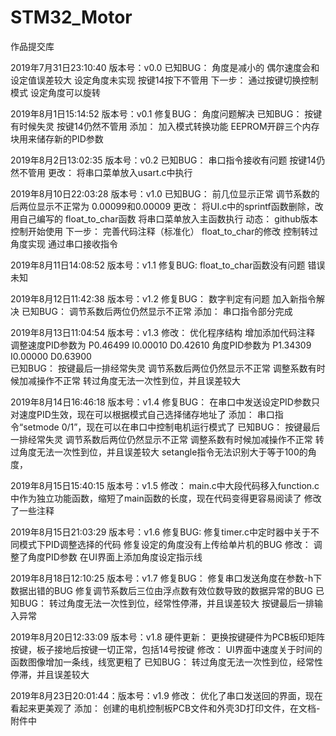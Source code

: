 ﻿# STM32_Motor
作品提交库

2019年7月31日23:10:40 版本号：v0.0
已知BUG：
   角度是减小的
   偶尔速度会和设定值误差较大
   设定角度未实现
   按键14按下不管用
下一步：
   通过按键切换控制模式
   设定角度可以旋转

2019年8月1日15:14:52 版本号：v0.1
修复BUG：
   角度问题解决
已知BUG：
   按键有时候失灵
   按键14仍然不管用
添加：
   加入模式转换功能
   EEPROM开辟三个内存块用来储存新的PID参数

2019年8月2日13:02:35 版本号：v0.2
已知BUG：
   串口指令接收有问题
   按键14仍然不管用
更改：
   将串口菜单放入usart.c中执行

2019年8月10日22:03:28 版本号：v1.0
已知BUG：
   前几位显示正常 调节系数的后两位显示不正常为 0.00099和0.00009
更改：
   将UI.c中的sprintf函数删除，改用自己编写的 float_to_char函数 
   将串口菜单放入主函数执行
动态：
   github版本控制开始使用 
下一步：
   完善代码注释（标准化）
   float_to_char的修改 
   控制转过角度实现 
   通过串口接收指令

2019年8月11日14:08:52 版本号：v1.1
修复BUG:
   float_to_char函数没有问题 错误未知

2019年8月12日11:42:38 版本号：v1.2
修复BUG： 
   数字判定有问题 加入新指令解决 
已知BUG：
   调节系数后两位仍然显示不正常
添加：
   串口指令部分完成

2019年8月13日11:04:54 版本号：v1.3
修改：
   优化程序结构
   增加添加代码注释
   调整速度PID参数为 P0.46499 I0.00010 D0.42610 角度PID参数为 P1.34309 I0.00000 D0.63900  
已知BUG：
   按键最后一排经常失灵
   调节系数后两位仍然显示不正常
   调整系数有时候加减操作不正常
   转过角度无法一次性到位，并且误差较大

2019年8月14日16:46:18 版本号：v1.4
修复BUG：
   在串口中发送设定PID参数只对速度PID生效，现在可以根据模式自己选择储存地址了
添加：
   串口指令“setmode 0/1”，现在可以在串口中控制电机运行模式了
已知BUG：
   按键最后一排经常失灵
   调节系数后两位仍然显示不正常
   调整系数有时候加减操作不正常
   转过角度无法一次性到位，并且误差较大
   setangle指令无法识别大于等于100的角度，

2019年8月15日15:40:15 版本号：v1.5
修改：
   main.c中大段代码移入function.c中作为独立功能函数，缩短了main函数的长度，现在代码变得更容易阅读了
   修改了一些注释

2019年8月15日21:03:29 版本号：v1.6
修复BUG:
   修复timer.c中定时器中关于不同模式下PID调整选择的代码
   修复设定的角度没有上传给单片机的BUG 
修改：
   调整了角度PID参数 
   在UI界面上添加角度设定指示线

2019年8月18日12:10:25 版本号：v1.7
修复BUG：
   修复串口发送角度在参数-h下数据出错的BUG
   修复调节系数后三位由浮点数有效位数导致的数据异常的BUG
已知BUG：
   转过角度无法一次性到位，经常性停滞，并且误差较大
   按键最后一排输入异常

2019年8月20日12:33:09 版本号：v1.8
硬件更新：
   更换按键硬件为PCB板印矩阵按键，板子接地后按键一切正常，包括14号按键
修改：
   UI界面中速度关于时间的函数图像增加一条线，线宽更粗了
已知BUG：
   转过角度无法一次性到位，经常性停滞，并且误差较大

2019年8月23日20:01:44：版本号：v1.9
修改：
   优化了串口发送回的界面，现在看起来更美观了
添加：
   创建的电机控制板PCB文件和外壳3D打印文件，在文档-附件中